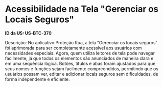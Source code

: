 # Acessibilidade na Tela "Gerenciar os Locais Seguros"

**ID da US: US-BTC-370**

Descrição: No aplicativo Proteção Rua, a tela "Gerenciar os locais seguros" foi aprimorada para ser completamente acessível aos usuários com necessidades especiais. Agora, quem utiliza leitores de tela pode navegar facilmente, já que todos os elementos são anunciados de maneira clara e em uma sequência lógica. Botões, títulos e abas foram ajustados para que seus nomes e funções sejam facilmente compreendidos, permitindo que os usuários possam ver, editar e adicionar locais seguros sem dificuldades, de forma independente e eficiente.